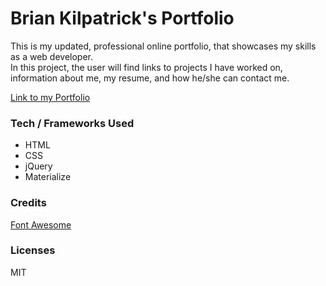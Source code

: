 # Brian Kilpatrick's Portfolio  

This is my updated, professional online portfolio, that showcases my skills as a web developer.  
In this project, the user will find links to projects I have worked on, 
information about me, my resume, and how he/she can contact me.  

[Link to my Portfolio](https://thebriankilpatrick.github.io/portfolio/)  

### Tech / Frameworks Used  
* HTML  
* CSS  
* jQuery  
* Materialize  

### Credits  
[Font Awesome](https://www.fontawesome.com)  

### Licenses  
MIT

